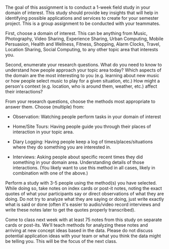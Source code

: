 The goal of this assignment is to conduct a 1-week field study in your domain of interest. This
study should provide key insights that will help in identifying possible applications and services
to create for your semester project. This is a group assignment to be conducted with your teammates.

First, choose a domain of interest. This can be anything from Music, Photography, Video Sharing,
Experience Sharing, Urban Computing, Mobile Persuasion, Health and Wellness, Fitness, Shopping,
Alarm Clocks, Travel, Location Sharing, Social Computing, to any other topic area that interests
you.

Second, enumerate your research questions. What do you need to know to understand how people
approach your topic area today? Which aspects of the domain are the most interesting to you (e.g.
learning about new music or how people select music to play for a given situation, etc.) How might
a person's context (e.g. location, who is around them, weather, etc.) affect their interactions?

From your research questions, choose the methods most appropriate to answer them. Choose (multiple)
from:

* Observation: Watching people perform tasks in your domain of interest

* Home/Site Tours: Having people guide you through their places of interaction in your topic area.

* Diary Logging: Having people keep a log of times/places/situations where they do something you
  are interested in.

* Interviews: Asking people about specific recent times they did something in your domain area.
  Understanding details of those interactions. (You likely want to use this method in all cases,
  likely in combination with one of the above.)

Perform a study with 3-5 people using the method(s) you have selected. While doing so, take notes
on index cards or post-it notes, noting the exact quotes of what your participants say or direct
observations of what they are doing. Do not try to analyze what they are saying or doing, just
write exactly what is said or done (often it's easier to audio/video record interviews and write
these notes later to get the quotes properly transcribed).

Come to class next week with at least 75 notes from this study on separate cards or post-its. We'll
teach methods for analyzing these notes and arriving at new concept ideas based in the data. Please
do not discuss potential application ideas with your team or what you think the data might be
telling you. This will be the focus of the next class.

